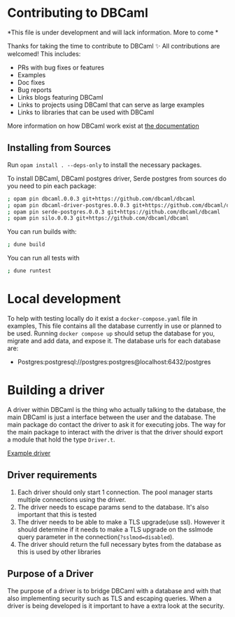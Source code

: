 # Contributing to DBCaml

*This file is under development and will lack information. More to come *

Thanks for taking the time to contribute to DBCaml ✨ All contributions are
welcomed! This includes:

* PRs with bug fixes or features
* Examples
* Doc fixes
* Bug reports
* Links blogs featuring DBCaml
* Links to projects using DBCaml that can serve as large examples
* Links to libraries that can be used with DBCaml

More information on how DBCaml work exist at [the documentation](https://dbca.ml)

## Installing from Sources

Run `opam install . --deps-only` to install the necessary packages.

To install DBCaml, DBCaml postgres driver, Serde postgres from sources do you need to pin each package:

```sh
; opam pin dbcaml.0.0.3 git+https://github.com/dbcaml/dbcaml
; opam pin dbcaml-driver-postgres.0.0.3 git+https://github.com/dbcaml/dbcaml
; opam pin serde-postgres.0.0.3 git+https://github.com/dbcaml/dbcaml
; opam pin silo.0.0.3 git+https://github.com/dbcaml/dbcaml
```

You can run builds with:

```sh
; dune build
```

You can run all tests with

```sh
; dune runtest
```

# Local development

To help with testing locally do it exist a `docker-compose.yaml` file in examples, This file contains all the database currently in use or planned to be used. 
Running  `docker compose up` should setup the database for you, migrate and add data, and expose it. The database urls for each database are:

- Postgres:postgresql://postgres:postgres@localhost:6432/postgres

# Building a driver

A driver within DBCaml is the thing who actually talking to the database, the main DBCaml is just a interface between the user and the database. The main package do contact the driver to ask it for executing jobs.
The way for the main package to interact with the driver is that the driver should export a module that hold the type `Driver.t`. 

[Example driver](./drivers/postgres/)

## Driver requirements

1. Each driver should only start 1 connection. The pool manager starts multiple connections using the driver.
2. The driver needs to escape params send to the database. It's also important that this is tested
3. The driver needs to be able to make a TLS upgrade(use ssl). However it should determine if it needs to make a TLS upgrade on the sslmode query parameter in the connection(`?sslmod=disabled`).
4. The driver should return the full necessary bytes from the database as this is used by other libraries

## Purpose of a Driver

The purpose of a driver is to bridge DBCaml with a database and with that also implementing security such as TLS and escaping queries.
When a driver is being developed is it important to have a extra look at the security.

